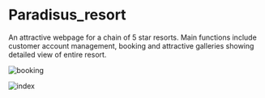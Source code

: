 # Paradisus_resort
An attractive webpage for a chain of 5 star resorts.
Main functions include customer account management, booking and attractive galleries showing detailed view of entire resort.

![booking](https://cloud.githubusercontent.com/assets/10370575/7658487/4df920cc-fb58-11e4-8f75-8eebaf89bfcc.png)


![index](https://cloud.githubusercontent.com/assets/10370575/7658517/7c80a028-fb58-11e4-97c7-0d33c7b909e9.png)
